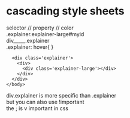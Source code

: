 # cascading style sheets

selector // property // color <br>
.explainer.explainer-large#myid <br>
div_____.explainer <br>
.explainer: hover{ } <br>

```<body>
  <div class='explainer'>
    <div>
      <div class='explainer-large'></div>
    </div>
  </div>
</body>
```

div.explainer is more specific than .explainer <br>
but you can also use !important <br>
the ; is v important in css <br>
